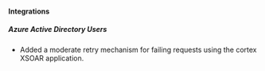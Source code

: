 
#### Integrations

##### Azure Active Directory Users

- Added a moderate retry mechanism for failing requests using the cortex XSOAR application.
